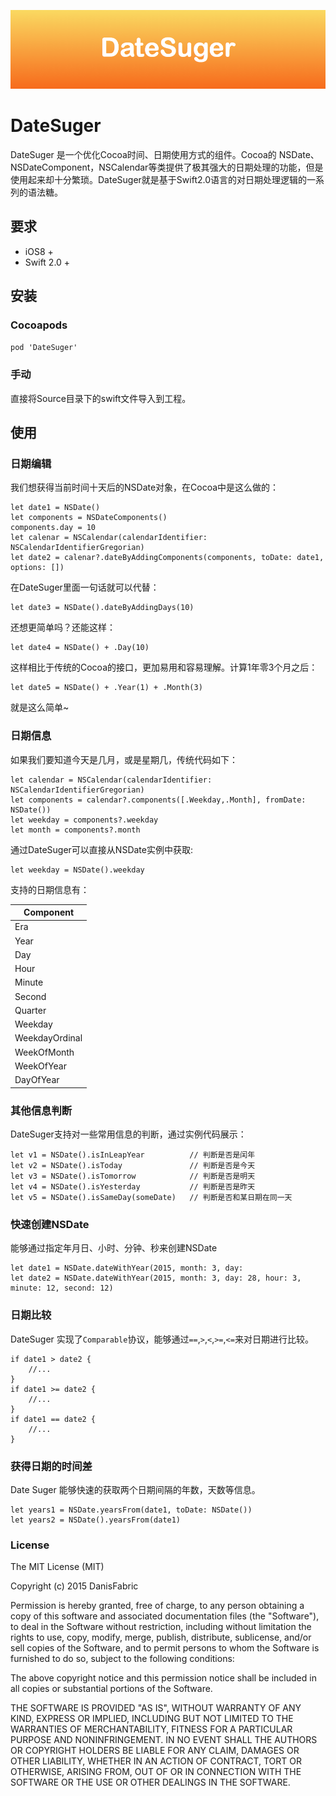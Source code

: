 ![logo](https://github.com/DanisFabric/DateSuger/blob/master/images/logo.png)

# DateSuger

DateSuger 是一个优化Cocoa时间、日期使用方式的组件。Cocoa的 NSDate、NSDateComponent，NSCalendar等类提供了极其强大的日期处理的功能，但是使用起来却十分繁琐。DateSuger就是基于Swift2.0语言的对日期处理逻辑的一系列的语法糖。

## 要求

* iOS8 +
* Swift 2.0 +

## 安装

### Cocoapods

`pod 'DateSuger' `

### 手动

直接将Source目录下的swift文件导入到工程。

## 使用

### 日期编辑

我们想获得当前时间十天后的NSDate对象，在Cocoa中是这么做的：

```
let date1 = NSDate()
let components = NSDateComponents()
components.day = 10
let calenar = NSCalendar(calendarIdentifier: NSCalendarIdentifierGregorian)
let date2 = calenar?.dateByAddingComponents(components, toDate: date1, options: [])
```

在DateSuger里面一句话就可以代替：

```
let date3 = NSDate().dateByAddingDays(10)
```

还想更简单吗？还能这样：

```
let date4 = NSDate() + .Day(10)
```

这样相比于传统的Cocoa的接口，更加易用和容易理解。计算1年零3个月之后：

```
let date5 = NSDate() + .Year(1) + .Month(3)
```
就是这么简单~

### 日期信息

如果我们要知道今天是几月，或是星期几，传统代码如下：

```
let calendar = NSCalendar(calendarIdentifier: NSCalendarIdentifierGregorian)
let components = calendar?.components([.Weekday,.Month], fromDate: NSDate())
let weekday = components?.weekday
let month = components?.month
```
通过DateSuger可以直接从NSDate实例中获取:

```
let weekday = NSDate().weekday
```

支持的日期信息有：

|Component|
|---|
|Era|
|Year|
|Day|
|Hour|
|Minute|
|Second|
|Quarter|
|Weekday|
|WeekdayOrdinal|
|WeekOfMonth|
|WeekOfYear|
|DayOfYear|


### 其他信息判断

DateSuger支持对一些常用信息的判断，通过实例代码展示：

```
let v1 = NSDate().isInLeapYear 			// 判断是否是闰年
let v2 = NSDate().isToday				// 判断是否是今天
let v3 = NSDate().isTomorrow			// 判断是否是明天
let v4 = NSDate().isYesterday			// 判断是否是昨天
let v5 = NSDate().isSameDay(someDate)	// 判断是否和某日期在同一天
```
### 快速创建NSDate

能够通过指定年月日、小时、分钟、秒来创建NSDate

```
let date1 = NSDate.dateWithYear(2015, month: 3, day: 
let date2 = NSDate.dateWithYear(2015, month: 3, day: 28, hour: 3, minute: 12, second: 12)
```

### 日期比较

DateSuger 实现了`Comparable`协议，能够通过`==`,`>`,`<`,`>=`,`<=`来对日期进行比较。

```
if date1 > date2 {
	//...
}
if date1 >= date2 {
	//...
}
if date1 == date2 {
	//...
}
```

### 获得日期的时间差

Date Suger 能够快速的获取两个日期间隔的年数，天数等信息。

```
let years1 = NSDate.yearsFrom(date1, toDate: NSDate())
let years2 = NSDate().yearsFrom(date1)
```

### License

The MIT License (MIT)

Copyright (c) 2015 DanisFabric

Permission is hereby granted, free of charge, to any person obtaining a copy
of this software and associated documentation files (the "Software"), to deal
in the Software without restriction, including without limitation the rights
to use, copy, modify, merge, publish, distribute, sublicense, and/or sell
copies of the Software, and to permit persons to whom the Software is
furnished to do so, subject to the following conditions:

The above copyright notice and this permission notice shall be included in all
copies or substantial portions of the Software.

THE SOFTWARE IS PROVIDED "AS IS", WITHOUT WARRANTY OF ANY KIND, EXPRESS OR
IMPLIED, INCLUDING BUT NOT LIMITED TO THE WARRANTIES OF MERCHANTABILITY,
FITNESS FOR A PARTICULAR PURPOSE AND NONINFRINGEMENT. IN NO EVENT SHALL THE
AUTHORS OR COPYRIGHT HOLDERS BE LIABLE FOR ANY CLAIM, DAMAGES OR OTHER
LIABILITY, WHETHER IN AN ACTION OF CONTRACT, TORT OR OTHERWISE, ARISING FROM,
OUT OF OR IN CONNECTION WITH THE SOFTWARE OR THE USE OR OTHER DEALINGS IN THE
SOFTWARE.